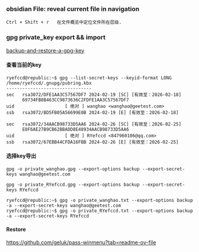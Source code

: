 
### obsidian File: reveal current file in navigation

	Ctrl + Shift + r   在文件概览中定位文件所在层级.


### gpg private_key export && import


[backup-and-restore-a-gpg-key](https://www.jwillikers.com/backup-and-restore-a-gpg-key)


#### 查看当前的key

```
ryefccd@republic:~$ gpg --list-secret-keys --keyid-format LONG
/home/ryefccd/.gnupg/pubring.kbx
--------------------------------
sec   rsa3072/DFE1AA3C57567DF7 2024-02-19 [SC] [有效至：2026-02-18]
      69734FB8B463CC9873636C2FDFE1AA3C57567DF7
uid                   [ 绝对 ] wanghao <wanghao@geetest.com>
ssb   rsa3072/BD5FB05A56699E0B 2024-02-19 [E] [有效至：2026-02-18]

sec   rsa3072/34AACB98733D5AA6 2024-02-26 [SC] [有效至：2026-02-25]
      E0F6AE27B9CB62BBADD8E48934AACB98733D5AA6
uid                   [ 绝对 ] RYefccd <847960106@qq.com>
ssb   rsa3072/67EBB44CFDA16FBB 2024-02-26 [E] [有效至：2026-02-25]

```


#### 选择key导出

```
gpg -o private_wanghao.gpg --export-options backup --export-secret-keys wanghao@geetest.com

gpg -o private_RYefccd.gpg --export-options backup --export-secret-keys RYefccd

ryefccd@republic:~$ gpg -o private_wanghao.txt --export-options backup -a --export-secret-keys wanghao@geetest.com
ryefccd@republic:~$ gpg -o private_RYefccd.txt --export-options backup -a --export-secret-keys RYefccd

```


#### Restore

https://github.com/geluk/pass-winmenu?tab=readme-ov-file
